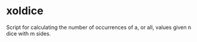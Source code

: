 xoldice
=======

Script for calculating the number of occurrences of a, or all, values given n dice with m sides.
